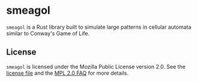 # smeagol

`smeagol` is a Rust library built to simulate large patterns in cellular
automata similar to Conway's Game of Life.

## License

`smeagol` is licensed under the Mozilla Public License version 2.0. See the
[license file](https://github.com/billyrieger/smeagol/blob/master/LICENSE) and
the [MPL 2.0 FAQ](https://www.mozilla.org/en-US/MPL/2.0/FAQ/) for more details.